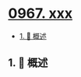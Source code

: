 # [0967. xxx](https://github.com/Tdahuyou/TNotes.leetcode/tree/main/notes/0967.%20xxx)

<!-- region:toc -->

- [1. 📝 概述](#1--概述)

<!-- endregion:toc -->

## 1. 📝 概述
